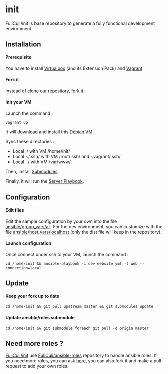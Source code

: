 # init

FuliCuli/init is base repository to generate a fully functional development environment.

Installation
------------

#### Prerequisite

You have to install [Virtualbox](https://www.virtualbox.org/wiki/Downloads) (and its Extension Pack) and [Vagrant](https://www.vagrantup.com)

#### Fork it

Instead of clone our repository, [fork it](https://help.github.com/articles/fork-a-repo/).

#### Init your VM

Launch the command :
```
vagrant up
```

It will download and install this [Debian VM](https://vagrantcloud.com/chef/boxes/debian-7.6).

Sync these directories :
* Local ./ with VM /home/init/
* Local ~/.ssh/ with VM /root/.ssh/ and ~vagrant/.ssh/
* Local ../ with VM /var/www/

Then, install [Submodules](https://github.com/FuliCuli/init/blob/master/.gitmodules).

Finally, it will run the [Server Playbook](https://github.com/FuliCuli/init/blob/master/ansible/server.yml).


Configuration
-------------

#### Edit files

Edit the sample configuration by your own into the file [ansible/group_vars/all](https://github.com/FuliCuli/init/blob/master/ansible/group_vars/all).
For the dev environment, you can customize with the file [ansible/host_vars/localhost](https://github.com/FuliCuli/init/blob/master/ansible/host_vars/localhost.dist) (only the dist file will keep in the repository).

#### Launch configuration

Once connect under ssh to your VM, launch the command :
```
cd /home/init && ansible-playbook -i dev website.yml -t web --connection=local
```


Update
------

#### Keep your fork up to date

```
cd /home/init && git pull upstream master && git submodules update
```

#### Update ansible/roles submodule

```
cd /home/init && git submodule foreach git pull -q origin master
```


Need more roles ?
-----------------

[FuliCuli/init](https://github.com/FuliCuli/init) use [FuliCuli/ansible-roles](https://github.com/FuliCuli/ansible-roles) repository to handle ansible roles.
If you need more roles, you can ask [here](https://github.com/FuliCuli/ansible-roles/issues), you can also fork it and make a pull request to add your own roles.